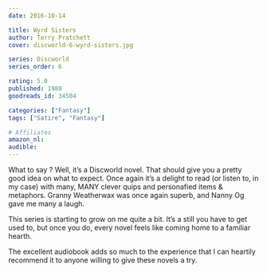 ```yaml
---
date: 2016-10-14

title: Wyrd Sisters
author: Terry Pratchett
cover: discworld-6-wyrd-sisters.jpg

series: Discworld
series_order: 6

rating: 5.0
published: 1988
goodreads_id: 34504

categories: ["Fantasy"]
tags: ["Satire", "Fantasy"]

# Affiliates
amazon_nl: 
audible: 
---
```


What to say ? Well, it’s a Discworld novel. That should give you a pretty good idea on what to expect. Once again it’s a delight to read (or listen to, in my case) with many, MANY clever quips and personafied items & metaphors. Granny Weatherwax was once again superb, and Nanny Og gave me many a laugh.

<!--more-->

This series is starting to grow on me quite a bit. It’s a still you have to get used to, but once you do, every novel feels like coming home to a familiar hearth.

The excellent audiobook adds so much to the experience that I can heartily recommend it to anyone willing to give these novels a try.
